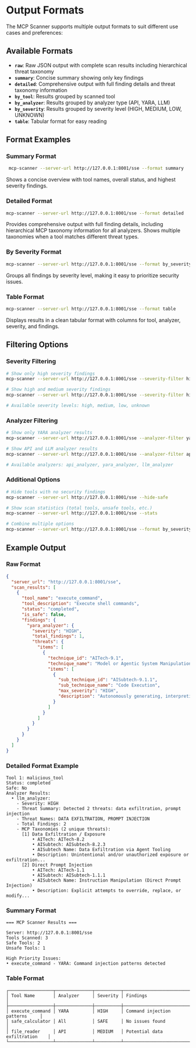 # Output Formats

The MCP Scanner supports multiple output formats to suit different use cases and preferences:

## Available Formats

- **`raw`**: Raw JSON output with complete scan results including hierarchical threat taxonomy
- **`summary`**: Concise summary showing only key findings
- **`detailed`**: Comprehensive output with full finding details and threat taxonomy information
- **`by_tool`**: Results grouped by scanned tool
- **`by_analyzer`**: Results grouped by analyzer type (API, YARA, LLM)
- **`by_severity`**: Results grouped by severity level (HIGH, MEDIUM, LOW, UNKNOWN)
- **`table`**: Tabular format for easy reading

## Format Examples

### Summary Format
```bash
 mcp-scanner --server-url http://127.0.0.1:8001/sse --format summary
```
Shows a concise overview with tool names, overall status, and highest severity findings.

### Detailed Format
```bash
mcp-scanner --server-url http://127.0.0.1:8001/sse --format detailed
```
Provides comprehensive output with full finding details, including hierarchical MCP taxonomy information for all analyzers. Shows multiple taxonomies when a tool matches different threat types.

### By Severity Format
```bash
mcp-scanner --server-url http://127.0.0.1:8001/sse --format by_severity
```
Groups all findings by severity level, making it easy to prioritize security issues.

### Table Format
```bash
mcp-scanner --server-url http://127.0.0.1:8001/sse --format table
```
Displays results in a clean tabular format with columns for tool, analyzer, severity, and findings.

## Filtering Options

### Severity Filtering
```bash
# Show only high severity findings
mcp-scanner --server-url http://127.0.0.1:8001/sse --severity-filter high

# Show high and medium severity findings
mcp-scanner --server-url http://127.0.0.1:8001/sse --severity-filter high,medium

# Available severity levels: high, medium, low, unknown
```

### Analyzer Filtering
```bash
# Show only YARA analyzer results
mcp-scanner --server-url http://127.0.0.1:8001/sse --analyzer-filter yara_analyzer

# Show API and LLM analyzer results
mcp-scanner --server-url http://127.0.0.1:8001/sse --analyzer-filter api_analyzer,llm_analyzer

# Available analyzers: api_analyzer, yara_analyzer, llm_analyzer
```

### Additional Options
```bash
# Hide tools with no security findings
mcp-scanner --server-url http://127.0.0.1:8001/sse --hide-safe

# Show scan statistics (total tools, unsafe tools, etc.)
mcp-scanner --server-url http://127.0.0.1:8001/sse --stats

# Combine multiple options
mcp-scanner --server-url http://127.0.0.1:8001/sse --format by_severity --severity-filter high,medium --stats
```

## Example Output

### Raw Format
```json
{
  "server_url": "http://127.0.0.1:8001/sse",
  "scan_results": [
    {
      "tool_name": "execute_command",
      "tool_description": "Execute shell commands",
      "status": "completed",
      "is_safe": false,
      "findings": {
        "yara_analyzer": {
          "severity": "HIGH",
          "total_findings": 1,
          "threats": {
            "items": [
              {
                "technique_id": "AITech-9.1",
                "technique_name": "Model or Agentic System Manipulation",
                "items": [
                  {
                    "sub_technique_id": "AISubtech-9.1.1",
                    "sub_technique_name": "Code Execution",
                    "max_severity": "HIGH",
                    "description": "Autonomously generating, interpreting, or executing code, leading to unsolicited or unauthorized code execution targeted to large language models (LLMs), or agentic frameworks, systems (including MCP, A2A) often include integrated code interpreter or tool execution components."
                  }
                ]
              }
            ]
          }
        }
      }
    }
  ]
}
```

### Detailed Format Example
```
Tool 1: malicious_tool
Status: completed
Safe: No
Analyzer Results:
  • llm_analyzer:
    - Severity: HIGH
    - Threat Summary: Detected 2 threats: data exfiltration, prompt injection
    - Threat Names: DATA EXFILTRATION, PROMPT INJECTION
    - Total Findings: 2
    - MCP Taxonomies (2 unique threats):
      [1] Data Exfiltration / Exposure
          • AITech: AITech-8.2
          • AISubtech: AISubtech-8.2.3
          • AISubtech Name: Data Exfiltration via Agent Tooling
          • Description: Unintentional and/or unauthorized exposure or exfiltration...
      [2] Direct Prompt Injection
          • AITech: AITech-1.1
          • AISubtech: AISubtech-1.1.1
          • AISubtech Name: Instruction Manipulation (Direct Prompt Injection)
          • Description: Explicit attempts to override, replace, or modify...
```

### Summary Format
```
=== MCP Scanner Results ===

Server: http://127.0.0.1:8001/sse
Tools Scanned: 3
Safe Tools: 2
Unsafe Tools: 1

High Priority Issues:
• execute_command - YARA: Command injection patterns detected
```

### Table Format
```
┌─────────────────┬──────────────┬──────────┬────────────────────────────────┐
│ Tool Name       │ Analyzer     │ Severity │ Findings                       │
├─────────────────┼──────────────┼──────────┼────────────────────────────────┤
│ execute_command │ YARA         │ HIGH     │ Command injection patterns     │
│ safe_calculator │ All          │ SAFE     │ No issues found                │
│ file_reader     │ API          │ MEDIUM   │ Potential data exfiltration    │
└─────────────────┴──────────────┴──────────┴────────────────────────────────┘
```
